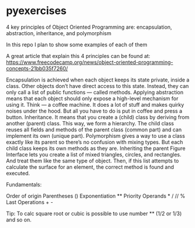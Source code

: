 # pyexercises

4 key principles of Object Oriented Programming are:
encapsulation, abstraction, inheritance, and polymorphism

In this repo I plan to show some examples of each of them

A great article that explain this 4 principles can be found at:
https://www.freecodecamp.org/news/object-oriented-programming-concepts-21bb035f7260/

  Encapsulation is achieved when each object keeps its state private, inside a class. Other objects don’t have direct access to this state. Instead, they can only call a list of public functions — called methods.
  Applying abstraction means that each object should only expose a high-level mechanism for using it. Think — a coffee machine. It does a lot of stuff and makes quirky noises under the hood. But all you have to do is put in coffee and press a button.
  Inheritance. It means that you create a (child) class by deriving from another (parent) class. This way, we form a hierarchy. The child class reuses all fields and methods of the parent class (common part) and can implement its own (unique part).
  Polymorphism gives a way to use a class exactly like its parent so there’s no confusion with mixing types. But each child class keeps its own methods as they are. Inheriting the parent Figure Interface lets you create a list of mixed triangles, circles, and rectangles. And treat them like the same type of object. Then, if this list attempts to calculate the surface for an element, the correct method is found and executed.


Fundamentals:

Order of origin 
Parentheses ()
Exponentiation **
Priority Operands *   /   //   %
Last Operations +   -

Tip: To calc square root or cubic is possible to use number ** (1/2 or 1/3) and so on.

